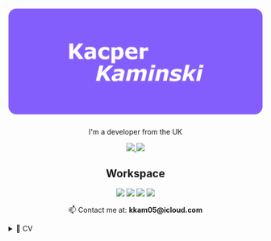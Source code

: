 <h1 align="center">
    <img src="banner.png"/>
</h1>

<p align="center">
    I'm a developer from the UK
</p>

<p align="center">
    <a href="https://ko-fi.com/kkamdev">
        <img src="https://img.shields.io/badge/Ko--fi-F16061?style=for-the-badge&logo=ko-fi&logoColor=white"/>
    </a>
    <img src="https://img.shields.io/badge/Freelancer-29B2FE?style=for-the-badge&logo=Freelancer&logoColor=white"/>
</p>

<h2 align="center">Workspace</h2>
<p align="center">
    <img src="https://img.shields.io/badge/Windows-0078D6?style=for-the-badge&logo=windows&logoColor=white"/>
    <img src="https://img.shields.io/badge/ryzen_5_5500-red?style=for-the-badge" />
    <img src="https://img.shields.io/badge/radeon_rx_6600-red?style=for-the-badge"/>
    <img src="https://img.shields.io/badge/RAM-16GB-%230071C5.svg?&style=for-the-badge&logoColor=white"/>
</p>

<p align="center">
    📫 Contact me at:
    <b>kkam05@icloud.com</b>
</p>

<details>
    <summary>📃 CV</summary>

## Education
- 📖 **GCSE Computer Science**\
📆 2020 - 2022\
📍 Oldfield School and Sixth Form

- 📖 **A Level Computer Science**\
📆 2022 - 2024\
📍 Oldfield School and Sixth Form

## What I Know
<h3 align="center">🌐 Web Technologies</h3>
<p align="center">
    <img src="https://img.shields.io/badge/JavaScript-323330?style=for-the-badge&logo=javascript&logoColor=F7DF1E"/>
    <img src="https://img.shields.io/badge/HTML5-E34F26?style=for-the-badge&logo=html5&logoColor=white"/>
    <img src="https://img.shields.io/badge/CSS3-1572B6?style=for-the-badge&logo=css3&logoColor=white
    "/>
    <br>
    <img src="https://img.shields.io/badge/TypeScript-007ACC?style=for-the-badge&logo=typescript&logoColor=white"/>
    <img src="https://img.shields.io/badge/Tailwind_CSS-38B2AC?style=for-the-badge&logo=tailwind-css&logoColor=white"/>
    <img src="https://img.shields.io/badge/postcss-DD3A0A?style=for-the-badge&logo=postcss&logoColor=white"/>
    <br>
    <img src="https://img.shields.io/badge/daisyUI-1ad1a5?style=for-the-badge&logo=daisyui&logoColor=white"/>
    <img src="https://img.shields.io/badge/shadcn%2Fui-000000?style=for-the-badge&logo=shadcnui&logoColor=white"/>
    <img src="https://img.shields.io/badge/Svelte-4A4A55?style=for-the-badge&logo=svelte&logoColor=FF3E00"/>
    <br>
    <img src="https://img.shields.io/badge/SvelteKit-FF3E00?style=for-the-badge&logo=Svelte&logoColor=white"/>
    <img src="https://img.shields.io/badge/Vue%20js-35495E?style=for-the-badge&logo=vuedotjs&logoColor=4FC08D"/>
    <img src="https://img.shields.io/badge/nuxt%20js-00C58E?style=for-the-badge&logo=nuxtdotjs&logoColor=white"/>
    <br>
    <img src="https://img.shields.io/badge/Node%20js-339933?style=for-the-badge&logo=nodedotjs&logoColor=white"/>
    <img src="https://img.shields.io/badge/Deno-white?style=for-the-badge&logo=deno&logoColor=464647"/>
    <img src="https://img.shields.io/badge/Tauri-FFC131?style=for-the-badge&logo=Tauri&logoColor=white"/>
</p>

<h3 align="center">⚙️ System & Backend</h3>
<p align="center">
    <img src="https://img.shields.io/badge/C-00599C?style=for-the-badge&logo=c&logoColor=white"/>
    <img src="https://img.shields.io/badge/Go-00ADD8?style=for-the-badge&logo=go&logoColor=white"/>
    <img src="https://img.shields.io/badge/json-5E5C5C?style=for-the-badge&logo=json&logoColor=white"/>
    <br>
    <img src="https://img.shields.io/badge/Lua-2C2D72?style=for-the-badge&logo=lua&logoColor=white"/>
    <img src="https://img.shields.io/badge/Prisma-3982CE?style=for-the-badge&logo=Prisma&logoColor=white"/>
    <img src="https://img.shields.io/badge/MongoDB-4EA94B?style=for-the-badge&logo=mongodb&logoColor=white"/>
    <br>
    <img src="https://img.shields.io/badge/Sqlite-003B57?style=for-the-badge&logo=sqlite&logoColor=white"/>
    <img src="https://img.shields.io/badge/PocketBase-B8DBE4?style=for-the-badge&logo=PocketBase&logoColor=white"/>
    <img src="https://img.shields.io/badge/firebase-ffca28?style=for-the-badge&logo=firebase&logoColor=black"/>
</p>

<h3 align="center">🧠 AI/ML & Data Science</h3>
<p align="center">
    <img src="https://img.shields.io/badge/Python-FFD43B?style=for-the-badge&logo=python&logoColor=blue"/>
    <img src="https://img.shields.io/badge/Numba-00A3E0?style=for-the-badge&logo=Numba&logoColor=white"/>
    <img src="https://img.shields.io/badge/Numpy-777BB4?style=for-the-badge&logo=numpy&logoColor=white"/>
    <br>
    <img src="https://img.shields.io/badge/Pandas-2C2D72?style=for-the-badge&logo=pandas&logoColor=white"/>
    <img src="https://img.shields.io/badge/TensorFlow-FF6F00?style=for-the-badge&logo=TensorFlow&logoColor=white"/>
</p>

<h3 align="center">💻 Terminal</h3>
<p align="center">
    <img src="https://img.shields.io/badge/GIT-E44C30?style=for-the-badge&logo=git&logoColor=white"/>
    <img src="https://img.shields.io/badge/GNU%20Bash-4EAA25?style=for-the-badge&logo=GNU%20Bash&logoColor=white"/>
    <img src="https://img.shields.io/badge/powershell-5391FE?style=for-the-badge&logo=powershell&logoColor=white"/>
    <br>
    <img src="https://img.shields.io/badge/Chocolatey-80B5E3?style=for-the-badge&logo=chocolatey&logoColor=fff"/>
</p>
</details>


<!---
dxtrity/dxtrity is a ✨ special ✨ repository because its `README.md` (this file) appears on your GitHub profile.
You can click the Preview link to take a look at your changes.
--->
